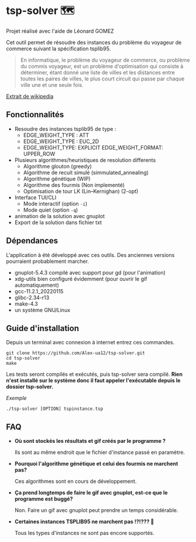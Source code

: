 # tsp-solver 🗺

Projet réalisé avec l'aide de Léonard GOMEZ

Cet outil permet de résoudre des instances du problème du
voyageur de commerce suivant la spécification tsplib95.

>En informatique, le problème du voyageur de commerce, ou problème du commis
voyageur, est un problème d'optimisation qui consiste à déterminer, étant donné
une liste de villes et les distances entre toutes les paires de villes, le plus
court circuit qui passe par chaque ville une et une seule fois.

[Extrait de wikipedia](https://wikiless.org/wiki/Probl%C3%A8me_du_voyageur_de_commerce?lang=fr)

## Fonctionnalités

* Resoudre des instances tsplib95 de type :
	* EDGE_WEIGHT_TYPE : ATT
	* EDGE_WEIGHT_TYPE : EUC_2D
	* EDGE_WEIGHT_TYPE: EXPLICIT
	  EDGE_WEIGHT_FORMAT: UPPER_ROW
* Plusieurs algorithmes/heuristiques de resolution differents
	* Algorithme glouton (greedy)
	* Algorithme de recuit simulé (simmulated_annealing)
	* Algorithme génétique (WIP)
	* Algorithme des fourmis (Non implementé)
	* Optimisation de tour LK (Lin–Kernighan) (2-opt)
* Interface TUI/CLI
	* Mode interactif (option `-i`)
	* Mode quiet (option `-q`)
* animation de la solution avec gnuplot
* Export de la solution dans fichier txt

## Dépendances

L'application à été développé avec ces outils. Des anciennes versions
pourraient probablement marcher.

* gnuplot-5.4.3 compilé avec support pour gd (pour l'animation)
* xdg-utils bien configuré évidemment (pour ouvrir le gif automatiquement)
* gcc-11.2.1_20220115
* glibc-2.34-r13
* make-4.3
* un système GNU/Linux

## Guide d'installation

Depuis un terminal avec connexion à internet entrez ces commandes.

```
git clone https://github.com/Alex-ua12/tsp-solver.git
cd tsp-solver
make
```

Les tests seront compilés et exécutés, puis tsp-solver sera compilé.
**Rien n'est installé sur le système donc il faut appeler l'exécutable depuis
le dossier tsp-solver.**

*Exemple*

```
./tsp-solver [OPTION] tspinstance.tsp
```

## FAQ

* **Où sont stockés les résultats et gif créés par le programme ?**

	Ils sont au même endroit que le fichier d'instance passé en paramètre.

* **Pourquoi l'algorithme génétique et celui des fourmis ne marchent pas?**

	Ces algorithmes sont en cours de développement.

* **Ça prend longtemps de faire le gif avec gnuplot, est-ce que le programme est buggé?**

	Non. Faire un gif avec gnuplot peut prendre un temps considérable.

* **Certaines instances TSPLIB95 ne marchent pas !?!??? 🦍**

	Tous les types d'instances ne sont pas encore supportés.
